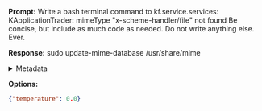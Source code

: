 **Prompt:**
Write a bash terminal command to kf.service.services: KApplicationTrader: mimeType "x-scheme-handler/file" not found
Be concise, but include as much code as needed. Do not write anything else. Ever.


**Response:**
sudo update-mime-database /usr/share/mime

<details><summary>Metadata</summary>

- Duration: 2050 ms
- Datetime: 2023-10-19T10:37:57.436534
- Model: gpt-3.5-turbo-0613

</details>

**Options:**
```json
{"temperature": 0.0}
```

